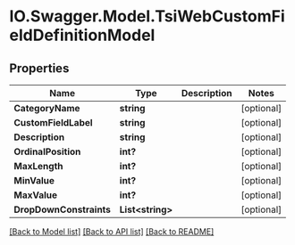 # IO.Swagger.Model.TsiWebCustomFieldDefinitionModel
## Properties

Name | Type | Description | Notes
------------ | ------------- | ------------- | -------------
**CategoryName** | **string** |  | [optional] 
**CustomFieldLabel** | **string** |  | [optional] 
**Description** | **string** |  | [optional] 
**OrdinalPosition** | **int?** |  | [optional] 
**MaxLength** | **int?** |  | [optional] 
**MinValue** | **int?** |  | [optional] 
**MaxValue** | **int?** |  | [optional] 
**DropDownConstraints** | **List&lt;string&gt;** |  | [optional] 

[[Back to Model list]](../README.md#documentation-for-models) [[Back to API list]](../README.md#documentation-for-api-endpoints) [[Back to README]](../README.md)

